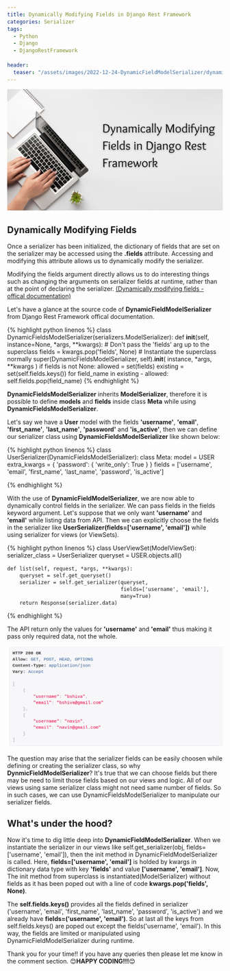 ```yaml
---
title: Dynamically Modifying Fields in Django Rest Framework
categories: Serializer
tags:
  - Python
  - Django
  - DjangoRestFramework

header:
  teaser: "/assets/images/2022-12-24-DynamicFieldModelSerializer/dynamic_model_field_serializer.png"
---
```


![Cover Page](/assets/images/2022-12-24-DynamicFieldModelSerializer/dynamic_model_field_serializer.png)
## Dynamically Modifying Fields
Once a serializer has been initialized, the dictionary of fields that are set on the serializer may be accessed using the **.fields** attribute. Accessing and modifying this attribute allows us to dynamically modify the serializer.

Modifying the fields argument directly allows us to do interesting things such as changing the arguments on serializer fields at runtime, rather than at the point of declaring the serializer.
[(Dynamically modifying fields - offical documentation)](https://www.django-rest-framework.org/api-guide/serializers/#dynamically-modifying-fields)

Let's have a glance at the source code of **DynamicFieldModelSerializer**  from Django Rest Framework offical documentation.

{% highlight python linenos %}
class DynamicFieldsModelSerializer(serializers.ModelSerializer):
    def __init__(self, instance=None, *args, **kwargs):
        # Don't pass the 'fields' arg up to the superclass
        fields = kwargs.pop('fields', None)
        # Instantiate the superclass normally
        super(DynamicFieldsModelSerializer, self).__init__(
            instance, *args, **kwargs
        )
    if fields is not None:
        allowed = set(fields)
        existing = set(self.fields.keys())
        for field_name in existing - allowed:
            self.fields.pop(field_name)
{% endhighlight %}

**DynamicFieldsModelSerializer** inherits **ModelSerializer**, therefore it is possible to define **models** and **fields** inside class  **Meta** while using **DynamicFieldsModelSerializer**.

Let's say we have a **User** model with the fields **'username'**, **'email'**, **'first_name'**, **'last_name'**, **'password'** and **'is_active'**, then we can define our serializer class using **DynamicFieldsModelSerializer** like shown below:

{% highlight python linenos %}
class UserSerializer(DynamicFieldsModelSerializer):
    class Meta:
        model = USER
        extra_kwargs = {
            'password': {
                'write_only': True
            }
        }
        fields = ['username', 'email', 'first_name', 'last_name', 'password', 'is_active']

{% endhighlight %}

With the use of **DynamicFieldModelSerializer**, we are now able to dynamically control fields in the serializer. We can pass fields in the fields keyword argument. 
Let's suppose that we only want **'username'** and **'email'** while listing data from API. Then we can explicitly choose the fields in the serializer like **UserSerializer(fields=['username', 'email'])** while using serializer for views (or ViewSets). 

{% highlight python linenos %}
class UserViewSet(ModelViewSet):
    serializer_class = UserSerializer
    queryset = USER.objects.all()

    def list(self, request, *args, **kwargs):
        queryset = self.get_queryset()
        serializer = self.get_serializer(queryset,
                                         fields=['username', 'email'], 
                                         many=True)
        return Response(serializer.data)
{% endhighlight %}

The API return only the values for **'username'** and **'email'** thus making it pass only required data, not the whole.


![User list API result](/assets/images/2022-12-24-DynamicFieldModelSerializer/list_response.png)

The question may arise that the serializer fields can be easily choosen while defining or creating the serializer class,  so why **DynmicFieldModelSerializer**? It's true that we can choose fields but there may be need to limit  those fields based on our views and logic. All of our views using same serializer class might not need same number of fields. So in such cases, we can use DynamicFieldsModelSerializer to manipulate our serializer fields.

## What's under the hood?

Now it's time to dig little deep into **DynamicFieldModelSerializer**. When we instantiate the serializer in our views like self.get_serializer(obj, fields=['username', 'email']), then the init method in DynamicFieldModelSerializer is called. Here, **fields=['username', 'email']** is holded by kwargs in dictionary data type with key **'fields'** and value **['username', 'email']**. Now, The init method from superclass is instantiated(ModelSerializer) without fields as it has been poped out with a line of code **kwargs.pop('fields', None)**.

The **self.fields.keys()** provides all the fields defined in serializer ('username', 'email',  'first_name', 'last_name', 'password', 'is_active') and  we already have **fields=('username', 'email')**. So at last all the keys from self.fields.keys() are poped out except the fields('username', 'email'). In this way, the fields are limited or manipulated using DynamicFieldModelSerializer during runtime.

Thank you for your time!! if you have any queries then please let me know in the comment section. 😊**HAPPY CODING!!!**😊